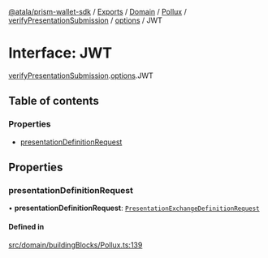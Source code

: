 [@atala/prism-wallet-sdk](../README.md) / [Exports](../modules.md) / [Domain](../modules/Domain.md) / [Pollux](../modules/Domain.Pollux.md) / [verifyPresentationSubmission](../modules/Domain.Pollux.verifyPresentationSubmission.md) / [options](../modules/Domain.Pollux.verifyPresentationSubmission.options.md) / JWT

# Interface: JWT

[verifyPresentationSubmission](../modules/Domain.Pollux.verifyPresentationSubmission.md).[options](../modules/Domain.Pollux.verifyPresentationSubmission.options.md).JWT

## Table of contents

### Properties

- [presentationDefinitionRequest](Domain.Pollux.verifyPresentationSubmission.options.JWT.md#presentationdefinitionrequest)

## Properties

### presentationDefinitionRequest

• **presentationDefinitionRequest**: [`PresentationExchangeDefinitionRequest`](../modules/Domain.md#presentationexchangedefinitionrequest)

#### Defined in

[src/domain/buildingBlocks/Pollux.ts:139](https://github.com/hyperledger/identus-edge-agent-sdk-ts/blob/7b4542fdfe44dc06a6c4ef341cf3335e29422147/src/domain/buildingBlocks/Pollux.ts#L139)
